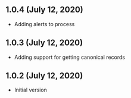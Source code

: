 ## 1.0.4 (July 12, 2020)
  - Adding alerts to process

## 1.0.3 (July 12, 2020)
  - Adding support for getting canonical records

## 1.0.2 (July 12, 2020)
 - Initial version
